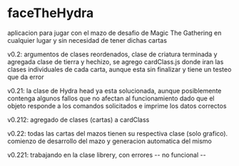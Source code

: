 # faceTheHydra
aplicacion para jugar con el mazo de desafio de Magic The Gathering en cualquier lugar y sin necesidad de tener dichas cartas

v0.2: argumentos de clases reordenados, clase de criatura terminada y agregada clase de tierra y hechizo, se agrego cardClass.js donde iran las clases individuales de cada carta, aunque esta sin finalizar y tiene un testeo que da error

v0.21: la clase de Hydra head ya esta solucionada, aunque posiblemente contenga algunos fallos que no afectan al funcionamiento dado que el objeto responde a los comandos solicitados e imprime los datos correctos

v0.212: agregado de clases (cartas) a cardClass

v0.22: todas las cartas del mazos tienen su respectiva clase (solo grafico). comienzo de desarrollo del mazo y generacion automatica del mismo

v0.221: trabajando en la clase librery, con errores -- no funcional --